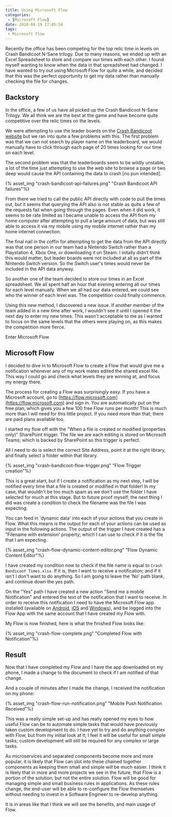 ```yaml
---
title: Using Microsoft Flow
categories:
 - [Microsoft Flow]
date: 2018-08-19 17:05:54
tags:
 - Microsoft Flow
---
```


Recently the office has been competing for the top relic time in levels on Crash Bandicoot N-Sane trilogy. Due to many reasons, we ended up with an Excel Spreadsheet to store and compare our times with each other. I found myself wanting to know when the data in that spreadsheet had changed. I have wanted to try out using Microsoft Flow for quite a while, and decided that this was the perfect opportunity to get my data rather than manually checking the file for changes.

<!-- more --> 

## Backstory

In the office, a few of us have all picked up the Crash Bandicoot N-Sane Trilogy. We all think we are the best at the game and have become quite competitive over the relic times on the levels.

We were attempting to use the leader boards on the [Crash Bandicoot website](https://crashbandicoot.com/leaderboards) but we ran into quite a few problems with this. The first problem was that we can not search by player name on the leaderboard, we would manually have to click through each page of 20 times looking for our time on each level.

The second problem was that the leaderboards seem to be wildly unstable, a lot of the time just attempting to use the web site to browse a page or two deep would cause the API containing the data to crash [no pun intended].

{% asset_img "crash-bandicoot-api-failures.png" "Crash Bandicoot API failures"%}

From there we tried to call the public API directly with code to pull the times out, but it seems that querying the API also is not stable as quite a few of the requests fail when going through the pages. Even when it did work, it seems to be rate limited as I became unable to access the API from my home computer after attempting to pull a large amount of data, but was still able to access it via my mobile using my mobile internet rather than my home internet connection.

The final nail in the coffin for attempting to get the data from the API directly was that one person in our team had a Nintendo Switch rather than a Playstation 4, Xbox One, or downloading it on Steam. I initally didn't think this would matter, but leader boards were not included at all as part of the Nintendo Switch version. So the Switch user's times would never be included in the API data anyway.

So another one of the team decided to store our times in an Excel spreadsheet. We all spent half an hour that evening entering all our times for each level manually. When we all had our data entered, we could see who the winner of each level was. The competition could finally commence.

Using this new method, I discovered a new issue. If another member of the team added in a new time after work, I wouldn't see it until I opened it the next day to enter my new times. This wasn't acceptable to me as I wanted to focus on the same levels that the others were playing on, as this makes the competition more fierce.

Enter Microsoft Flow

## Microsoft Flow

I decided to dive in to Microsoft Flow to create a Flow that would give me a notification whenever any of my work mates edited the shared excel file. This way I could go and check what levels they are winning at, and focus my energy there.

The process for creating a Flow was surprisingly easy. If you have a Microsoft account, go to [https://flow.microsoft.com](https://flow.microsoft.com) and sign in. You are automatically put on the free plan, which gives you a few 100 free Flow runs per month! This is much more than I will need for this little project. If you need more than that; there are paid plans available too.

I started my flow off with the "When a file is created or modified (properties only)" SharePoint trigger. The file we are each editing is stored on Microsoft Teams; which is backed by SharePoint so this trigger is perfect.

All I need to do is select the correct Site Address, point it at the right library, and finally select a folder within that library.

{% asset_img "crash-bandicoot-flow-trigger.png" "Flow Trigger creation"%}

This is a great start, but if I create a notification as my next step, I will be notified every time that a file is created or modified in that folder! In my case, that wouldn't be too much spam as we don't use the folder I have selected for much at this stage. But to future proof myself; the next thing I did was create a condition to check the filename was the file I was expecting.

You can feed in 'dynamic data' into each of your actions that you create in Flow. What this means is the output for each of your actions can be used as input in the following actions. The output of the trigger I have created has a "Filename with extension' property; which I can use to check if it is the file that I am expecting.

{% asset_img "crash-flow-dynamic-content-editor.png" "Flow Dynamic Content Editor"%}

I have created my condition now to check if the file name is equal to `Crash Bandicoot Times.xlsx`. If it is, then I want to receive a notification; and if it isn't I don't want to do anything. So I am going to leave the 'No' path blank, and continue down the yes path.

On the "Yes" path I have created a new action "Send me a mobile Notification" and entered the text of the notification that I want to receive. In order to receive this notification I need to have the Microsoft Flow app installed (available on [Android](https://play.google.com/store/apps/details?id=com.microsoft.flow), [iOS](https://itunes.apple.com/us/app/microsoft-flow/id1094928825?mt=8) and [Windows](https://aka.ms/flowmobiledownloadwp)), and be logged into the Flow App with the same account that I have created my Flow with.

My Flow is now finished, here is what the finished Flow looks like:

{% asset_img "crash-flow-complete.png" "Completed Flow with Notification"%}

## Result

Now that I have completed my Flow and I have the app downloaded on my phone, I made a change to the document to check if I am notified of that change.

And a couple of minutes after I made the change, I received the notification on my phone:

{% asset_img "crash-flow-run-notification.png" "Mobile Push Notification Received"%}

This was a really simple set-up and has really opened my eyes to how useful Flow can be to automate simple tasks that would have previously taken custom development to do. I have yet to try and do anything complex with Flow, but from my initial look at it; I feel it will be useful for small simple tasks; custom development will still be required for any complex or large tasks.

As microservices and separated components become more and more popular, it is likely that Flow can slot into these chained together components as keeping them small and simple will be much easier. I think it is likely that in more and more projects we see in the future, that Flow is a portion of the solution; but not the entire solution. Flow will be good for managing simple and small business rules in applications. As these rules change, the end-user will be able to re-configure the Flow themselves without needing to invest in a Software Engineer to re-develop anything.

It is in areas like that I think we will see the benefits, and main usage of Flow.